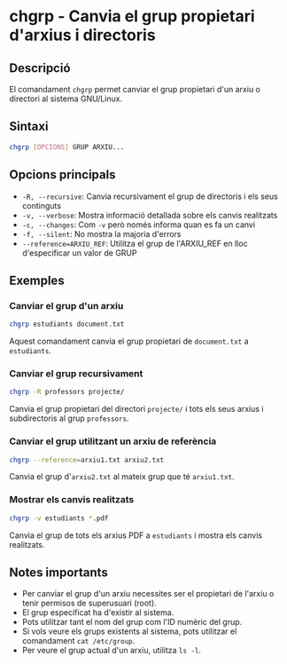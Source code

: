 # chgrp - Canvia el grup propietari d'arxius i directoris

## Descripció

El comandament `chgrp` permet canviar el grup propietari d'un arxiu o directori al sistema GNU/Linux.

## Sintaxi

```bash
chgrp [OPCIONS] GRUP ARXIU...
```

## Opcions principals

- `-R, --recursive`: Canvia recursivament el grup de directoris i els seus continguts
- `-v, --verbose`: Mostra informació detallada sobre els canvis realitzats
- `-c, --changes`: Com `-v` però només informa quan es fa un canvi
- `-f, --silent`: No mostra la majoria d'errors
- `--reference=ARXIU_REF`: Utilitza el grup de l'ARXIU_REF en lloc d'especificar un valor de GRUP

## Exemples

### Canviar el grup d'un arxiu

```bash
chgrp estudiants document.txt
```

Aquest comandament canvia el grup propietari de `document.txt` a `estudiants`.

### Canviar el grup recursivament

```bash
chgrp -R professors projecte/
```

Canvia el grup propietari del directori `projecte/` i tots els seus arxius i subdirectoris al grup `professors`.

### Canviar el grup utilitzant un arxiu de referència

```bash
chgrp --reference=arxiu1.txt arxiu2.txt
```

Canvia el grup d'`arxiu2.txt` al mateix grup que té `arxiu1.txt`.

### Mostrar els canvis realitzats

```bash
chgrp -v estudiants *.pdf
```

Canvia el grup de tots els arxius PDF a `estudiants` i mostra els canvis realitzats.

## Notes importants

- Per canviar el grup d'un arxiu necessites ser el propietari de l'arxiu o tenir permisos de superusuari (root).
- El grup especificat ha d'existir al sistema.
- Pots utilitzar tant el nom del grup com l'ID numèric del grup.
- Si vols veure els grups existents al sistema, pots utilitzar el comandament `cat /etc/group`.
- Per veure el grup actual d'un arxiu, utilitza `ls -l`.
